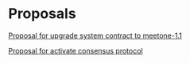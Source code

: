 # Proposals

[Proposal for upgrade system contract to meetone-1.1](upgrade1.1)

[Proposal for activate consensus protocol](activate1.8)